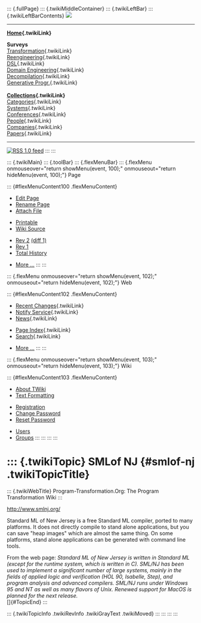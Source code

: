 ::: {.fullPage}
::: {.twikiMiddleContainer}
::: {.twikiLeftBar}
::: {.twikiLeftBarContents}
![](../pub/transformation.gif)

------------------------------------------------------------------------

**[Home](WebHome){.twikiLink}**

**Surveys**\
[Transformation](ProgramTransformation){.twikiLink}\
[Reengineering](ReengineeringWiki){.twikiLink}\
[DSL](DomainSpecificLanguages){.twikiLink}\
[Domain Engineering](DomainEngineering){.twikiLink}\
[Decompilation](DeCompilation){.twikiLink}\
[Generative Progr.](GenerativeProgrammingWiki){.twikiLink}\
\
**[Collections](CategoryCollection){.twikiLink}**\
[Categories](CategoryCategory){.twikiLink}\
[Systems](TransformationSystems){.twikiLink}\
[Conferences](TransformationConferences){.twikiLink}\
[People](TransformationPeople){.twikiLink}\
[Companies](TransformationCompanies){.twikiLink}\
[Papers](CategoryPaper){.twikiLink}

------------------------------------------------------------------------

[![](../pub/rss.gif "RSS 1.0 feed")](WebRss@skin=rss)
:::
:::

::: {.twikiMain}
::: {.toolBar}
::: {.flexMenuBar}
::: {.flexMenu onmouseover="return showMenu(event, 100);" onmouseout="return hideMenu(event, 100);"}
Page

::: {#flexMenuContent100 .flexMenuContent}
-   [Edit
    Page](http://www.program-transformation.org/edit/Transform/SMLofNJ?t=1536826562)
-   [Rename
    Page](http://www.program-transformation.org/rename/Transform/SMLofNJ)
-   [Attach
    File](http://www.program-transformation.org/attach/Transform/SMLofNJ)

<!-- -->

-   [Printable](http://www.program-transformation.org/view/Transform/SMLofNJ?skin=print.pattern)
-   [Wiki
    Source](http://www.program-transformation.org/view/Transform/SMLofNJ?skin=text&raw=on&contenttype=text/plain)

<!-- -->

-   [Rev
    2](http://www.program-transformation.org/view/Transform/SMLofNJ?rev=1.2)
    [(diff 1)](http://www.program-transformation.org/rdiff/Transform/SMLofNJ?rev1=1.2&rev2=1.1)
-   [Rev
    1](http://www.program-transformation.org/view/Transform/SMLofNJ?rev=1.1)
-   [Total
    History](http://www.program-transformation.org/rdiff/Transform/SMLofNJ)

<!-- -->

-   [More
    \...](http://www.program-transformation.org/oops/Transform/SMLofNJ?template=oopsmore&param1=1.2&param2=1.2)
:::
:::

::: {.flexMenu onmouseover="return showMenu(event, 102);" onmouseout="return hideMenu(event, 102);"}
Web

::: {#flexMenuContent102 .flexMenuContent}
-   [Recent Changes](WebChanges){.twikiLink}
-   [Notify Service](WebNotify){.twikiLink}
-   [News](WebNews){.twikiLink}

<!-- -->

-   [Page Index](WebIndex){.twikiLink}
-   [Search](WebSearch){.twikiLink}

<!-- -->

-   [More
    \...](http://www.program-transformation.org/oops/Transform/SMLofNJ?template=oopsmore&param1=1.2&param2=1.2)
:::
:::

::: {.flexMenu onmouseover="return showMenu(event, 103);" onmouseout="return hideMenu(event, 103);"}
Wiki

::: {#flexMenuContent103 .flexMenuContent}
-   [About
    TWiki](http://www.program-transformation.org/view/TWiki/WebHome)
-   [Text
    Formatting](http://www.program-transformation.org/view/TWiki/TextFormattingRules)

<!-- -->

-   [Registration](http://www.program-transformation.org/view/TWiki/TWikiRegistration)
-   [Change
    Password](http://www.program-transformation.org/view/TWiki/ChangePassword)
-   [Reset
    Password](http://www.program-transformation.org/view/TWiki/ResetPassword)

<!-- -->

-   [Users](http://www.program-transformation.org/view/Main/TWikiUsers)
-   [Groups](http://www.program-transformation.org/view/Main/TWikiGroups)
:::
:::
:::
:::

::: {.twikiTopic}
SMLof NJ {#smlof-nj .twikiTopicTitle}
========

::: {.twikiWebTitle}
Program-Transformation.Org: The Program Transformation Wiki
:::

<http://www.smlnj.org/>

Standard ML of New Jersey is a free Standard ML compiler, ported to many
platforms. It does not directly compile to stand alone applications, but
you can save \"heap images\" which are almost the same thing. On some
platforms, stand alone applications can be generated with command line
tools.

From the web page: *Standard ML of New Jersey is written in Standard ML
(except for the runtime system, which is written in C). SML/NJ has been
used to implement a significant number of large systems, mainly in the
fields of applied logic and verification (HOL 90, Isabelle, Step), and
program analysis and advanced compilers. SML/NJ runs under Windows 95
and NT as well as many flavors of Unix. Renewed support for MacOS is
planned for the next release.*\
[]{#TopicEnd}
:::

::: {.twikiTopicInfo .twikiRevInfo .twikiGrayText .twikiMoved}
:::
:::
:::
:::
